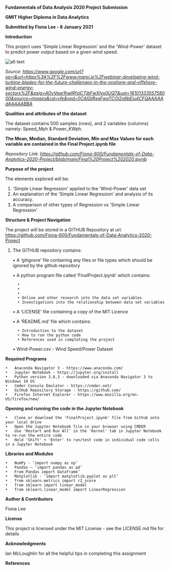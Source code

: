 **Fundamentals of Data Analysis 2020 Project Submission**

**GMIT Higher Diploma in Data Analytics**

**Submitted by Fiona Lee - 8 January 2021**

**Introduction**

This project uses 'Simple Linear Regression' and the 'Wind-Power' dataset to predict power output based on a given wind speed.

![alt text](https://www.google.com/url?sa=i&url=https%3A%2F%2Fwww.marei.ie%2Fwebinar-developing-wind-turbine-blades-for-the-future-challenges-in-the-onshore-and-offshore-wind-energy-sectors%2F&psig=AOvVaw1hwlRfxlCTjbFwXlyx0UQT&ust=1610133355758000&source=images&cd=vfe&ved=0CAIQjRxqFwoTCOj2x6bEiu4CFQAAAAAdAAAAABBA)

*Source: https://www.google.com/url?sa=i&url=https%3A%2F%2Fwww.marei.ie%2Fwebinar-developing-wind-turbine-blades-for-the-future-challenges-in-the-onshore-and-offshore-wind-energy-sectors%2F&psig=AOvVaw1hwlRfxlCTjbFwXlyx0UQT&ust=1610133355758000&source=images&cd=vfe&ved=0CAIQjRxqFwoTCOj2x6bEiu4CFQAAAAAdAAAAABBA*

**Qualities and attributes of the dataset**

The dataset contains 500 samples (rows), and 2 variables (columns) namely: Speed_Mph & Power_KWph. 









**The Mean, Median, Standard Deviation, Min and Max Values for each variable are contained in the Final Project.ipynb file**

*Repository Link: https://github.com/Fiona-600/Fundamentals-of-Data-Analytics-2020-Project/blob/main/Final%20Project%202020.ipynb*



**Purpose of the project**



The elements explored will be:

1.	'Simple Linear Regression' applied to the 'Wind-Power' data set
2.	An explanation of the 'Simple Linear Regression' and analysis of its accuracy.
3.	A comparison of other types of Regression vs 'Simple Linear Regression'


**Structure & Project Navigation**

The project will be stored in a GITHUB Repository at url: https://github.com/Fiona-600/Fundamentals-of-Data-Analytics-2020-Project

1.	The GITHUB repository contains:

    •	A ‘gitignore’ file containing any files or file types which should be ignored by the github repository  
    
    •	A python program file called ‘FinalProject.ipynb’ which contains:
 
          •	  
          •	  
          •	         
          •	Online and other research into the data set variables
          •	Investigations into the relationship between data set variables   
    
    •	A ‘LICENSE’ file containing a copy of the MIT Licence

    •	A ‘README.md’ file which contains:

          •	Introduction to the dataset 
          •	How to run the python code
          •	References used in completing the project

    •	Wind-Power.csv - Wind Speed/Power Dataset


**Required Programs**

	•	Anaconda Navigator 3 - https://www.anaconda.com/
	•	Jupyter Notebook - https://jupyter.org/install  
	•	Python version 3.8.3 - downloaded via Anaconda Navigator 3 to Windows 10 OS
	•	Cmder Console Emulator - https://cmder.net/
 	•	GitHub Repository Storage - https://github.com/
	•	Firefox Internet Explorer - https://www.mozilla.org/en-US/firefox/new/


**Opening and running the code in the Jupyter Notebook**

	•	Clone or download the 'FinalProject.ipynb' file from Github onto your local drive
	•	Open the Jupyter Notebook file in your browser using CMDER
	•	Use 'Restart and Run All' in the 'Kernel' tab in Jupyter Notebook to re-run the entire code
	•	Hold 'Shift' + 'Enter' to run/test code in individual code cells in a Jupyter Notebook


**Libraries and Modules**

    •	NumPy - ‘import numpy as np’
    •	Pandas – ‘import pandas as pd’   
    •	From Pandas import Dataframe’       
    •	Matplotlib - ‘import matplotlib.pyplot as plt’
    •	from sklearn.metrics import r2_score 
    •	from sklearn import linear_model  
    •	from sklearn.linear_model import LinearRegression  


**Author & Contributors**

Fiona Lee


**License**

This project is licensed under the MIT License - see the LICENSE.md file for details


**Acknowledgments**

Ian McLoughlin for all the helpful tips in completing this assignment


**References**

